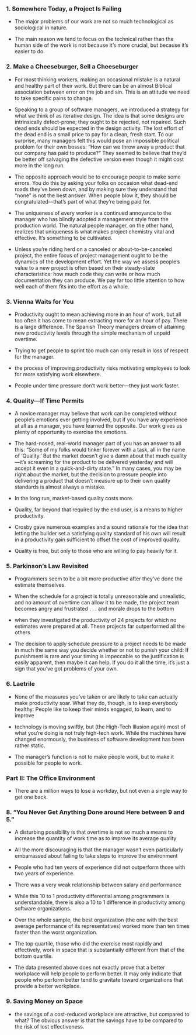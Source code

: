 ### 1. Somewhere Today, a Project Is Failing

- The major problems of our work are not so much technological as sociological in nature.


- The main reason we tend to focus on the technical rather than the human side of the work is not because it’s more crucial, but because it’s easier to do.


### 2. Make a Cheeseburger, Sell a Cheeseburger


- For most thinking workers, making an occasional mistake is a natural and healthy part of their work. But there can be an almost Biblical association between error on the job and sin. This is an attitude we need to take specific pains to change.


- Speaking to a group of software managers, we introduced a strategy for what we think of as iterative design. The idea is that some designs are intrinsically defect-prone; they ought to be rejected, not repaired. Such dead ends should be expected in the design activity. The lost effort of the dead end is a small price to pay for a clean, fresh start. To our surprise, many managers felt this would pose an impossible political problem for their own bosses: “How can we throw away a product that our company has paid to produce?” They seemed to believe that they’d be better off salvaging the defective version even though it might cost more in the long run.


- The opposite approach would be to encourage people to make some errors. You do this by asking your folks on occasion what dead-end roads they’ve been down, and by making sure they understand that “none” is not the best answer. When people blow it, they should be congratulated—that’s part of what they’re being paid for.


- The uniqueness of every worker is a continued annoyance to the manager who has blindly adopted a management style from the production world. The natural people manager, on the other hand, realizes that uniqueness is what makes project chemistry vital and effective. It’s something to be cultivated.


- Unless you’re riding herd on a canceled or about-to-be-canceled project, the entire focus of project management ought to be the dynamics of the development effort. Yet the way we assess people’s value to a new project is often based on their steady-state characteristics: how much code they can write or how much documentation they can produce. We pay far too little attention to how well each of them fits into the effort as a whole.


### 3. Vienna Waits for You


- Productivity ought to mean achieving more in an hour of work, but all too often it has come to mean extracting more for an hour of pay. There is a large difference. The Spanish Theory managers dream of attaining new productivity levels through the simple mechanism of unpaid overtime. 


-  Trying to get people to sprint too much can only result in loss of respect for the manager. 


- the process of improving productivity risks motivating employees to look for more satisfying work elsewhere.


- People under time pressure don’t work better—they just work faster.


### 4. Quality—If Time Permits


- A novice manager may believe that work can be completed without people’s emotions ever getting involved, but if you have any experience at all as a manager, you have learned the opposite. Our work gives us plenty of opportunity to exercise the emotions.


- The hard-nosed, real-world manager part of you has an answer to all this: “Some of my folks would tinker forever with a task, all in the name of ‘Quality.’ But the market doesn’t give a damn about that much quality—it’s screaming for the product to be delivered yesterday and will accept it even in a quick-and-dirty state.” In many cases, you may be right about the market, but the decision to pressure people into delivering a product that doesn’t measure up to their own quality standards is almost always a mistake.


- In the long run, market-based quality costs more. 


- Quality, far beyond that required by the end user, is a means to higher productivity.


- Crosby gave numerous examples and a sound rationale for the idea that letting the builder set a satisfying quality standard of his own will result in a productivity gain sufficient to offset the cost of improved quality.


- Quality is free, but only to those who are willing to pay heavily for it.


### 5. Parkinson’s Law Revisited


- Programmers seem to be a bit more productive after they’ve done the estimate themselves.


- When the schedule for a project is totally unreasonable and unrealistic, and no amount of overtime can allow it to be made, the project team becomes angry and frustrated . . . and morale drops to the bottom


- when they investigated the productivity of 24 projects for which no estimates were prepared at all. These projects far outperformed all the others


- The decision to apply schedule pressure to a project needs to be made in much the same way you decide whether or not to punish your child: If punishment is rare and your timing is impeccable so the justification is easily apparent, then maybe it can help. If you do it all the time, it’s just a sign that you’ve got problems of your own.


### 6. Laetrile

- None of the measures you’ve taken or are likely to take can actually make productivity soar. What they do, though, is to keep everybody healthy: People like to keep their minds engaged, to learn, and to improve


- technology is moving swiftly, but (the High-Tech Illusion again) most of what you’re doing is not truly high-tech work. While the machines have changed enormously, the business of software development has been rather static.


- The manager’s function is not to make people work, but to make it possible for people to work.


### Part II: The Office Environment

- There are a million ways to lose a workday, but not even a single way to get one back.


### 8. “You Never Get Anything Done around Here between 9 and 5.”

- A disturbing possibility is that overtime is not so much a means to increase the quantity of work time as to improve its average quality


- All the more discouraging is that the manager wasn’t even particularly embarrassed about failing to take steps to improve the environment


- People who had ten years of experience did not outperform those with two years of experience. 


- There was a very weak relationship between salary and performance


- While this 10 to 1 productivity differential among programmers is understandable, there is also a 10 to 1 difference in productivity among software organizations.


-  Over the whole sample, the best organization (the one with the best average performance of its representatives) worked more than ten times faster than the worst organization. 


- The top quartile, those who did the exercise most rapidly and effectively, work in space that is substantially different from that of the bottom quartile.


- The data presented above does not exactly prove that a better workplace will help people to perform better. It may only indicate that people who perform better tend to gravitate toward organizations that provide a better workplace.


### 9. Saving Money on Space


- the savings of a cost-reduced workplace are attractive, but compared to what? The obvious answer is that the savings have to be compared to the risk of lost effectiveness.
